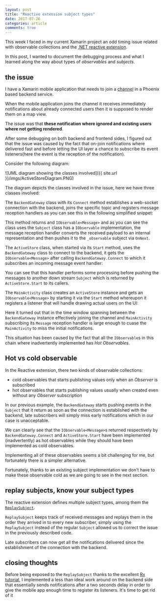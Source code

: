 ```yaml
---
layout: post
title: "Reactive extension subject types"
date: 2017-07-26
categories: article
comments: true
---
```


This week I faced in my current Xamarin project an odd timing issue related with observable collections and the [.NET reactive extension](https://github.com/Reactive-Extensions/Rx.NET#a-brief-intro). 

In this post, I wanted to document the debugging process and what I learned along the way about types of *observables* and *subjects*.

## the issue

I have a Xamarin mobile application that needs to join a [channel](http://www.phoenixframework.org/docs/channels) in a Phoenix based backend service.

When the mobile application joins the channel it receives immediately notifications about already connected users then it is supposed to render them on a map view. 

The issue was that **these notification where ignored and existing users where not getting rendered**.

After some debugging on both backend and frontend sides, I figured out that the issue was caused by the fact that on-join notifications where delivered fast and before letting the UI layer a chance to subscribe its event listeners(here the event is the reception of the notification).

Consider the following diagram:

<div class="img-container">
![UML diagram showing the classes involved]({{ site.url }}/imgs/ActiveStoreDiagram.PNG)
</div>

The diagram depicts the classes involved in the issue, here we have three classes involved:

The `BackendGateway` class with its `Connect` method establishes a web-socket connection with the backend, joins the specific topic and registers message reception handlers as you can see this in the following simplified snippet:

<script src="https://gist.github.com/MissaouiChedy/6ae585277c363e2f7ae483f9e0e96c4d.js"></script>

This method returns and `IObservable<Message>` and as you can see the class uses the `Subject` class has a `IObservable` implementation, the message reception handler converts the received payload to an internal representation and then pushes it to the `_observable` subject via `OnNext`.

The `ActiveStore` class, when started via its `Start` method, uses the `BackendGateway` class to connect to the backend, it gets the `IObservable<Message>` after calling `BackendGateway.Connect` to which it subscribes an incoming message event handler: 

<script src="https://gist.github.com/MissaouiChedy/d666607c39b60278a4bf0c199f787ef0.js"></script>

You can see that this handler performs some processing before pushing the messages to another down stream `Subject` which is returned by `ActiveStore.Start` to its callers.

The `MainActivity` class creates an `ActiveStore` instance and gets an `IObservable<Message>` by starting it via the `Start` method whereupon it registers a listener that will handle drawing actual users on the UI:

<script src="https://gist.github.com/MissaouiChedy/b58b572adbf4752aeddf165099b917ea.js"></script>

Here it turned out that in the time window spanning between the `BackendGateway` instance effectively joining the channel and `MainActivity` subscribing its `Message` reception handler is large enough to cuase the `MainActivity` to miss the initial notifications.

This situation has been caused by the fact that all the `IObservable`s in this chain where inadvertently implemented has *Hot Observables*.

## Hot vs cold observable

In the Reactive extension, there two kinds of observable collections:
- cold observables that starts publishing values only when an *Observer* is subscribed
- hot observables that starts publishing values usually when created even without any *Observer* subscription

In our previous example, the `BackendGateway` starts pushing events in the `Subject` that it return as soon as the connection is established with the backend, late subscribers will simply miss early notifications which in our case is unacceptable.

We can clearly see that the `IObservable<Message>`s returned respectively by `BackendGateway.Connect` and `ActiveStore.Start` have been implemented (inadvertently) as hot observables while they should have been implemented as cold observables.

Implementing all of these observables seems a bit challenging for me, but fortunately there is a simpler alternative.

Fortunately, thanks to an existing subject implementation we don't have to make these observable cold as we are going to see in the next section.

## replay subjects, know your subject types

The reactive extension defines multiple subject types, among them the [`ReplaySubject`](https://msdn.microsoft.com/en-us/library/hh211810(v=vs.103).aspx).

`ReplaySubject` keeps track of received messages and replays them in the order they arrived in to every new subscriber, simply using the `ReplaySubject` instead of the regular `Subject` allowed us to correct the issue in the previously described code. 

Late subscribers can now get all the notifications delivered since the 
establishment of the connection with the backend.

## closing thoughts 

Before being exposed to the `ReplaySubject` thanks to the excellent [Rx tutorial](http://www.introtorx.com/content/v1.0.10621.0/02_KeyTypes.html), I implemented a less than ideal work around on the backend side that essentially sends notifications after a two seconds delay in order to give the mobile app enough time to register its listeners. It's time to get rid of it <i class="fa fa-smile-o" aria-hidden="true"></i>


